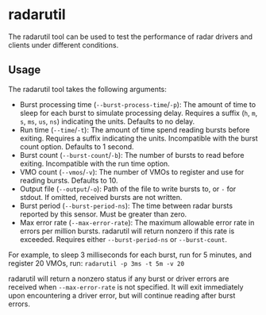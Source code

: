 radarutil
==========

The radarutil tool can be used to test the performance of radar drivers and
clients under different conditions.

Usage
----------

The radarutil tool takes the following arguments:

- Burst processing time (`--burst-process-time`/`-p`): The amount of time to
  sleep for each burst to simulate processing delay. Requires a suffix (`h`,
  `m`, `s`, `ms`, `us`, `ns`) indicating the units. Defaults to no delay.
- Run time (`--time`/`-t`): The amount of time spend reading bursts before
  exiting. Requires a suffix indicating the units. Incompatible with the burst
  count option. Defaults to 1 second.
- Burst count (`--burst-count`/`-b`): The number of bursts to read before
  exiting. Incompatible with the run time option.
- VMO count (`--vmos`/`-v`): The number of VMOs to register and use for reading
  bursts. Defaults to 10.
- Output file (`--output`/`-o`): Path of the file to write bursts to, or `-` for
  stdout. If omitted, received bursts are not written.
- Burst period (`--burst-period-ns`): The time between radar bursts reported by
  this sensor. Must be greater than zero.
- Max error rate (`--max-error-rate`): The maximum allowable error rate in
  errors per million bursts. radarutil will return nonzero if this rate is
  exceeded. Requires either `--burst-period-ns` or `--burst-count`.

For example, to sleep 3 milliseconds for each burst, run for 5 minutes, and
register 20 VMOs, run: `radarutil -p 3ms -t 5m -v 20`

radarutil will return a nonzero status if any burst or driver errors are
received when `--max-error-rate` is not specified. It will exit immediately upon
encountering a driver error, but will continue reading after burst errors.
